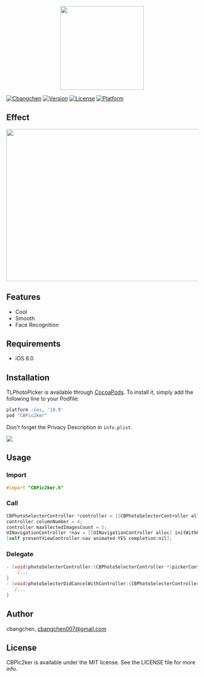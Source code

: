 <p align="center">
  <img src="http://ww1.sinaimg.cn/large/006tNbRwgy1fgfgm49j1yj30az0b5747.jpg" width="220" height="220"/>
</p>

[![Cbangchen](https://img.shields.io/badge/cbangchen-iOS-yellow.svg)](http://cbangchen.com)
[![Version](https://img.shields.io/cocoapods/v/CBPic2ker.svg?style=flat)](http://cocoapods.org/pods/CBPic2ker)
[![License](https://img.shields.io/cocoapods/l/CBPic2ker.svg?style=flat)](http://cocoapods.org/pods/CBPic2ker)
[![Platform](https://img.shields.io/cocoapods/p/CBPic2ker.svg?style=flat)](http://cocoapods.org/pods/CBPic2ker)

## Effect

<p align="center">
  <img src="PhotoPickerInteraction.gif" width="600" height="400"/>
</p>

## Features

- Cool 
- Smooth 
- Face Recognition 

## Requirements 

- iOS 8.0

## Installation 

TLPhotoPicker is available through [CocoaPods](http://cocoapods.org). To install
it, simply add the following line to your Podfile:

```ruby
platform :ios, '10.0'
pod "CBPic2ker"
```

Don't forget the Privacy Description in `info.plist`.

![](http://ww2.sinaimg.cn/large/006tNbRwgy1fghh98s9wqj31g8024t8u.jpg)

## Usage 

### Import

```Objective-C
#import "CBPic2ker.h"
```

### Call

```Objective-C
CBPhotoSelecterController *controller = [[CBPhotoSelecterController alloc] initWithDelegate:self];
controller.columnNumber = 4;
controller.maxSlectedImagesCount = 5;
UINavigationController *nav = [[UINavigationController alloc] initWithRootViewController:controller];
[self presentViewController:nav animated:YES completion:nil];
```

### Delegate

```Objective-C
- (void)photoSelecterController:(CBPhotoSelecterController *)pickerController sourceAsset:(NSArray *)sourceAsset {
	/...
}
- (void)photoSelecterDidCancelWithController:(CBPhotoSelecterController *)pickerController {
   /...
}
```

## Author

cbangchen, cbangchen007@gmail.com

## License 

CBPic2ker is available under the MIT license. See the LICENSE file for more info.
